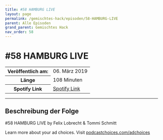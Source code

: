 ```yaml
---
title: #58 HAMBURG LIVE 
layout: page
permalink: /gemischtes-hack/episoden/58-HAMBURG-LIVE
parent: Alle Episoden
grand_parent: Gemischtes Hack
nav_order: 58
---
```


# #58 HAMBURG LIVE 
<table class="resp-table dcf-table dcf-table-responsive dcf-table-bordered dcf-table-striped dcf-w-100%">
                    <tbody>
                        <tr>
                            <th scope="row">Veröffentlich am:</th>
                            <td data-label="Veröffentlich am:">06. März 2019</td>
                        </tr>
                        <tr>
                            <th scope="row">Länge </th>
                            <td data-label="Länge ">108 Minuten</td>
                        </tr><tr>
                                <th scope="row">Spotify Link</th>
                                <td data-label="Spotify Link"><a href="https://open.spotify.com/episode/0XsdfC9bse858d2ZQKmLjX">Spotify Link</a></td>
                            </tr></tbody>
                </table>

***

## Beschreibung der Folge

<div>
<p>#58 HAMBURG LIVE by Felix Lobrecht &amp; Tommi Schmitt</p><p> </p><p>Learn more about your ad choices. Visit <a href="https://podcastchoices.com/adchoices">podcastchoices.com/adchoices</a></p>  
</div>

